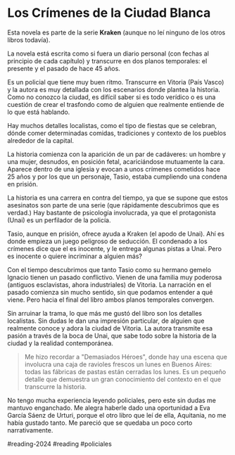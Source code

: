 # Los Crímenes de la Ciudad Blanca

Esta novela es parte de la serie **Kraken** (aunque no leí ninguno de los otros libros todavía). 

La novela está escrita como si fuera un diario personal (con fechas al principio de cada capítulo) y transcurre en dos planos temporales: el presente y el pasado de hace 45 años. 

Es un policial que tiene muy buen ritmo. Transcurre en Vitoria (País Vasco) y la autora es muy detallada con los escenarios donde plantea la historia. Como no conozco la ciudad, es difícil saber si es todo verídico o es una cuestión de crear el trasfondo como de alguien que realmente entiende de lo que está hablando. 

Hay muchos detalles localistas, como el tipo de fiestas que se celebran, dónde comer determinadas comidas, tradiciones y contexto de los pueblos alrededor de la capital. 

La historia comienza con la aparición de un par de cadáveres: un hombre y una mujer, desnudos, en posición fetal, acariciándose mutuamente la cara. Aparece dentro de una iglesia y evocan a unos crímenes cometidos hace 25 años y por los que un personaje, Tasio, estaba cumpliendo una condena en prisión. 

La historia es una carrera en contra del tiempo, ya que se supone que estos asesinatos son parte de una serie (que rápidamente descubrimos que es verdad.) Hay bastante de psicología involucrada, ya que el protagonista (Unai) es un perfilador de la policía. 

Tasio, aunque en prisión, ofrece ayuda a Kraken (el apodo de Unai). Ahí es donde empieza un juego peligroso de seducción. El condenado a los crímenes dice que el es inocente, y le entrega algunas pistas a Unai. Pero es inocente o quiere incriminar a alguien más? 

Con el tiempo descubrimos que tanto Tasio como su hermano gemelo Ignacio tienen un pasado conflictivo. Vienen de una familia muy poderosa (antiguos esclavistas, ahora industriales) de Vitoria. La narración en el pasado comienza sin mucho sentido, sin que podamos entender a qué viene. Pero hacia el final del libro ambos planos temporales convergen. 

Sin arruinar la trama, lo que más me gustó del libro son los detalles localistas. Sin dudas le dan una impresión particular, de alguien que realmente conoce y adora la ciudad de Vitoria. La autora transmite esa pasión a través de la boca de Unai, que sabe todo sobre la historia de la ciudad y la realidad contemporánea. 

> Me hizo recordar a "Demasiados Héroes", donde hay una escena que involucra una caja de ravioles frescos un lunes en Buenos Aires: todas las fábricas de pastas están cerradas los lunes. Es un pequeño detalle que demuestra un gran conocimiento del contexto en el que transcurre la historia. 

No tengo mucha experiencia leyendo policiales, pero este sin dudas me mantuvo enganchado. Me alegra haberle dado una oportunidad a Eva García Sáenz de Urturi, porque el otro libro que leí de ella, Aquitania, no me había gustado tanto. Me pareció que se quedaba un poco corto narrativamente. 

#reading-2024 #reading #policiales